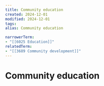 ```yaml
---
title: Community education
created: 2024-12-01
modified: 2024-12-01
tags: 
alias: Community education

narrowerTerm:
- "[[6025 Education]]"
relatedTerm:
- "[[3689 Community development]]"
---
```

# Community education
